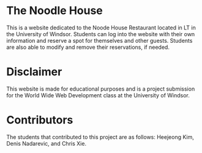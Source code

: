 # The Noodle House
This is a website dedicated to the Noode House Restaurant located in LT in the University of Windsor. Students can log into the website with their own information and reserve a spot for themselves and other guests. Students are also able to modify and remove their reservations, if needed.

# Disclaimer
This website is made for educational purposes and is a project submission for the World Wide Web Development class at the University of Windsor. 

# Contributors
The students that contributed to this project are as follows: Heejeong Kim, Denis Nadarevic, and Chris Xie.

